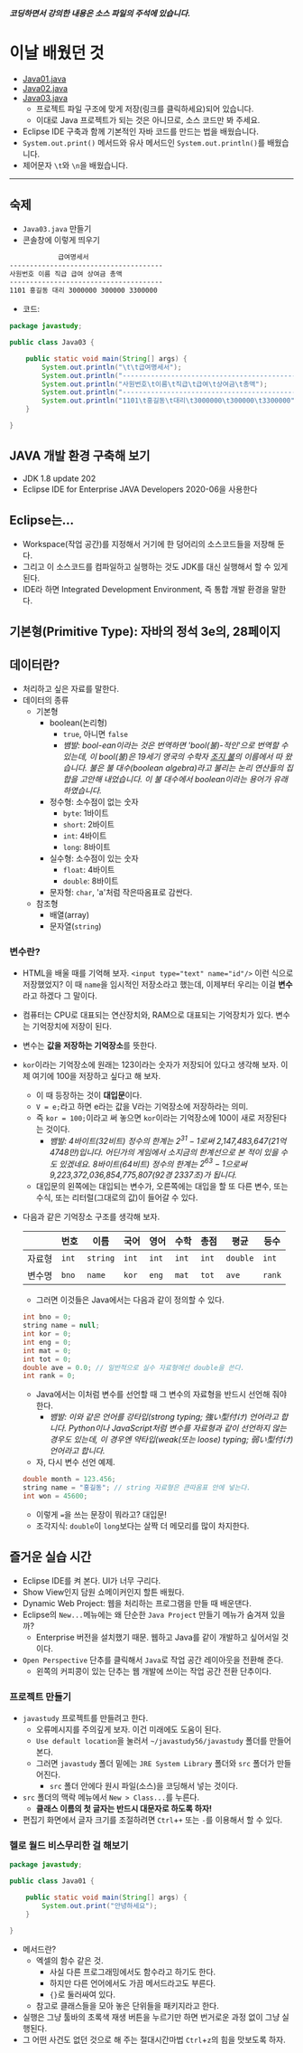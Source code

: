 ***코딩하면서 강의한 내용은 소스 파일의 주석에 있습니다.***

# 이날 배웠던 것

- [Java01.java](/221011-221202_JAVA_BASICS/22-10/221017/javastudy56/javastudy/src/javastudy/Java01.java)
- [Java02.java](/221011-221202_JAVA_BASICS/22-10/221017/javastudy56/javastudy/src/javastudy/Java02.java)
- [Java03.java](/221011-221202_JAVA_BASICS/22-10/221017/javastudy56/javastudy/src/javastudy/Java03.java)
    - 프로젝트 파일 구조에 맞게 저장(링크를 클릭하세요)되어 있습니다.
    - 이대로 Java 프로젝트가 되는 것은 아니므로, 소스 코드만 봐 주세요. 
- Eclipse IDE 구축과 함께 기본적인 자바 코드를 만드는 법을 배웠습니다.
- `System.out.print()` 메서드와 유사 메서드인 `System.out.println()`를 배웠습니다.
- 제어문자 `\t`와 `\n`을 배웠습니다.

---

## 숙제

- `Java03.java` 만들기
- 콘솔창에 이렇게 띄우기
```cmd
            급여명세서
--------------------------------------
사원번호 이름 직급 급여 상여금 총액
--------------------------------------
1101 홍길동 대리 3000000 300000 3300000
```
- 코드:
```java
package javastudy;

public class Java03 {

	public static void main(String[] args) {
		System.out.println("\t\t급여명세서");
		System.out.println("----------------------------------------------");
		System.out.println("사원번호\t이름\t직급\t급여\t상여금\t총액");
		System.out.println("----------------------------------------------");
		System.out.println("1101\t홍길동\t대리\t3000000\t300000\t3300000");
	}

}
```

## JAVA 개발 환경 구축해 보기

- JDK 1.8 update 202
- Eclipse IDE for Enterprise JAVA Developers 2020-06을 사용한다

## Eclipse는...

- Workspace(작업 공간)를 지정해서 거기에 한 덩어리의 소스코드들을 저장해 둔다.
- 그리고 이 소스코드를 컴파일하고 실행하는 것도 JDK를 대신 실행해서 할 수 있게 된다.
- IDE라 하면 Integrated Development Environment, 즉 통합 개발 환경을 말한다.

## 기본형(Primitive Type): 자바의 정석 3e의, 28페이지

## 데이터란?

- 처리하고 싶은 자료를 말한다.
- 데이터의 종류
    - 기본형
        - boolean(논리형)
            - `true`, 아니면 `false`
            - *뱀발: bool-ean이라는 것은 번역하면 'bool(불)-적인'으로 번역할 수 있는데, 이 bool(불)은 19세기 영국의 수학자 [조지 불](https://ko.wikipedia.org/wiki/%EC%A1%B0%EC%A7%80_%EB%B6%88)의 이름에서 따 왔습니다. 불은 불 대수(boolean algebra)라고 불리는 논리 연산들의 집합을 고안해 내었습니다. 이 불 대수에서 boolean이라는 용어가 유래하였습니다.*
        - 정수형: 소수점이 없는 숫자
            - `byte`: 1바이트
            - `short`: 2바이트
            - `int`: 4바이트
            - `long`: 8바이트
        - 실수형: 소수점이 있는 숫자
            - `float`: 4바이트
            - `double`: 8바이트
        - 문자형: `char`, 'a'처럼 작은따옴표로 감싼다.
    - 참조형
        - 배열(array)
        - 문자열(`string`)

### 변수란?

- HTML을 배울 때를 기억해 보자. `<input type="text" name="id"/>` 이런 식으로 저장했었지? 이 때 `name`을 임시적인 저장소라고 했는데, 이제부터 우리는 이걸 **변수**라고 하겠다 그 말이다.
- 컴퓨터는 CPU로 대표되는 연산장치와, RAM으로 대표되는 기억장치가 있다. 변수는 기억장치에 저장이 된다.
- 변수는 **값을 저장하는 기억장소**를 뜻한다.
- `kor`이라는 기억장소에 원래는 123이라는 숫자가 저장되어 있다고 생각해 보자. 이제 여기에 100을 저장하고 싶다고 해 보자.
    - 이 때 등장하는 것이 **대입문**이다.
    - `V = e;`라고 하면 e라는 값을 V라는 기억장소에 저장하라는 의미.
    - 즉 `kor = 100;`이라고 써 놓으면 `kor`이라는 기억장소에 100이 새로 저장된다는 것이다.
        - *뱀발: 4바이트(32비트) 정수의 한계는 $2^{31}-1$로써 2,147,483,647(21억 4748만)입니다. 어딘가의 게임에서 소지금의 한계선으로 본 적이 있을 수도 있겠네요. 8바이트(64비트) 정수의 한계는 $2^{63}-1$으로써 9,223,372,036,854,775,807(92경 2337조)가 됩니다.*
    - 대입문의 왼쪽에는 대입되는 변수가, 오른쪽에는 대입을 할 또 다른 변수, 또는 수식, 또는 리터럴(그대로의 값)이 들어갈 수 있다.
- 다음과 같은 기억장소 구조를 생각해 보자.

    | | 번호 | 이름 | 국어 | 영어 | 수학 | 총점 | 평균 | 등수 |
    |---|---|---|---|---|---|---|---|---|
    | 자료형 | `int` | `string` | `int` | `int` | `int` | `int` | `double` | `int` |
    | 변수명 | `bno` | `name` | `kor` | `eng` | `mat` | `tot` | `ave` | `rank` |

    - 그러면 이것들은 Java에서는 다음과 같이 정의할 수 있다.
    ```java
    int bno = 0;
    string name = null;
    int kor = 0;
    int eng = 0;
    int mat = 0;
    int tot = 0;
    double ave = 0.0; // 일반적으로 실수 자료형에선 double을 쓴다.
    int rank = 0;
    ```
    - Java에서는 이처럼 변수를 선언할 때 그 변수의 자료형을 반드시 선언해 줘야 한다.
        - *뱀발: 이와 같은 언어를 강타입(strong typing; 強い型付け) 언어라고 합니다. Python이나 JavaScript처럼 변수를 자료형과 같이 선언하지 않는 경우도 있는데, 이 경우엔 약타입(weak(또는 loose) typing; 弱い型付け) 언어라고 합니다.*
    - 자, 다시 변수 선언 예제.
    ```java
    double month = 123.456;
    string name = "홍길동"; // string 자료형은 큰따옴표 안에 넣는다.
    int won = 45600;
    ```
    - 이렇게 `=`을 쓰는 문장이 뭐라고? 대입문!
    - 조각지식: `double`이 `long`보다는 살짝 더 메모리를 많이 차지한다.

## 즐거운 실습 시간

- Eclipse IDE를 켜 본다. UI가 너무 구리다.
- Show View인지 담원 쇼메이커인지 할튼 배웠다.
- Dynamic Web Project: 웹을 처리하는 프로그램을 만들 때 배운댄다.
- Eclipse의 `New...`메뉴에는 왜 단순한 `Java Project` 만들기 메뉴가 숨겨져 있을까?
    - Enterprise 버전을 설치했기 때문. 웹하고 Java를 같이 개발하고 싶어서일 것이다.
- `Open Perspective` 단추를 클릭해서 `Java`로 작업 공간 레이아웃을 전환해 준다.
    - 왼쪽의 커피콩이 있는 단추는 웹 개발에 쓰이는 작업 공간 전환 단추이다.

### 프로젝트 만들기

- `javastudy` 프로젝트를 만들려고 한다.
    - 오류메시지를 주의깊게 보자. 이건 미래에도 도움이 된다.
    - `Use default location`을 눌러서 `~/javastudy56/javastudy` 폴더를 만들어 본다.
    - 그러면 `javastudy` 폴더 밑에는 `JRE System Library` 폴더와 `src` 폴더가 만들어진다.
        - `src` 폴더 안에다 원시 파일(소스)을 코딩해서 넣는 것이다.
- `src` 폴더의 맥락 메뉴에서 `New > Class...`를 누른다.
    - **클래스 이름의 첫 글자는 반드시 대문자로 하도록 하자!**
- 편집기 화면에서 글자 크기를 조절하려면 `Ctrl`+`+` 또는 `-`를 이용해서 할 수 있다.

### 헬로 월드 비스무리한 걸 해보기

```java
package javastudy;

public class Java01 {

	public static void main(String[] args) {
		System.out.print("안녕하세요");
	}

}
```
- 메서드란?
    - 엑셀의 함수 같은 것.
        - 사실 다른 프로그래밍에서도 함수라고 하기도 한다.
        - 하지만 다른 언어에서도 가끔 메서드라고도 부른다.
        - `{}`로 둘러싸여 있다.
    - 참고로 클래스들을 모아 놓은 단위들을 패키지라고 한다.
- 실행은 그냥 툴바의 초록색 재생 버튼을 누르기만 하면 번거로운 과정 없이 그냥 실행된다.
- 그 어떤 사건도 없던 것으로 해 주는 절대시간마법 `Ctrl`+`z`의 힘을 맛보도록 하자.
